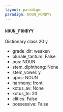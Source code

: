 ```yaml
---
layout: paradigm
paradigm: NOUN_FONDYY
---
```

### ` NOUN_FONDYY `

Dictionary class 20 y
* grade_dir: weaken
* plurale_tantum: False
* pos: NOUN
* stem_diphthong: None
* stem_vowel: y
* upos: NOUN
* harmony: front
* kotus_av: None
* kotus_tn: 20
* clitics: False
* possessive: False
